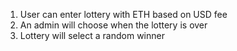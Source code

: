 1. User can enter lottery with ETH based on USD fee
2. An admin will choose when the lottery is over
3. Lottery will select a random winner
